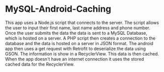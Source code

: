 # MySQL-Android-Caching
This app uses a Node.js script that connects to the server. The script allows the user to input their first name, last name address and phone number. Once the user submits the data the data is sent to a MySQL Database, which is hosted on a server. A PHP script then creates a connection to the database and the data is hosted on a server in JSON format. The android app then uses a get request with Retrofit to deserialize the data using GSON. The information is show in a RecyclerView. This data is then cached. When the app doesn't have an internet connection it uses the stored cached data for the RecyclerView. 
